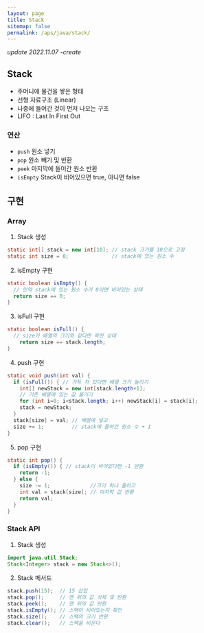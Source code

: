 ```yaml
---
layout: page
title: Stack
sitemap: false
permalink: /aps/java/stack/
---
```


*update 2022.11.07 -create*

## Stack
- 주머니에 물건을 쌓은 형태
- 선형 자료구조 (Linear)
- 나중에 들어간 것이 먼저 나오는 구조
- LIFO : Last In First Out

### 연산
- `push` 원소 넣기
- `pop` 원소 빼기 및 반환
- `peek` 마지막에 들어간 원소 반환
- `isEmpty` Stack이 비어있으면 true, 아니면 false

## 구현
### Array
1. Stack 생성
```java
static int[] stack = new int[10]; // stack 크기를 10으로 고정
static int size = 0;              // stack에 있는 원소 수
```

2. isEmpty 구현
```java
static boolean isEmpty() {
  // 만약 stack에 있는 원소 수가 0이면 비어있는 상태
  return size == 0;
}
```

3. isFull 구현
```java
static boolean isFull() {
  // size가 배열의 크기와 같다면 꽉찬 상태
	return size == stack.length;
}
```

4. push 구현
```java
static void push(int val) {
  if (isFull()) { // 가득 차 있다면 배열 크기 늘리기
    int[] newStack = new int[stack.length+1];
    // 기존 배열에 있는 값 옮기기
    for (int i=0; i<stack.length; i++) newStack[i] = stack[i];
    stack = newStack;
  } 
  stack[size] = val; // 배열에 넣고
  size += 1;         // stack에 들어간 원소 수 + 1
}
```

5. pop 구현
```java
static int pop() {
  if (isEmpty()) { // stack이 비어있다면 -1 반환
    return -1;
  } else {
    size -= 1;             //크기 하나 줄이고
    int val = stack[size]; // 마지막 값 반환
    return val;
  }
}
```

### Stack API
1. Stack 생성
```java
import java.util.Stack;
Stack<Integer> stack = new Stack<>();
```

2. Stack 메서드
```java
stack.push(15);  // 15 삽입
stack.pop();     // 맨 위의 값 삭제 및 반환
stack.peek();    // 맨 위의 값 반환
stack.isEmpty(); // 스택이 비어있는지 확인
stack.size();    // 스택의 크기 반환
stack.clear();   // 스택을 비운다
```